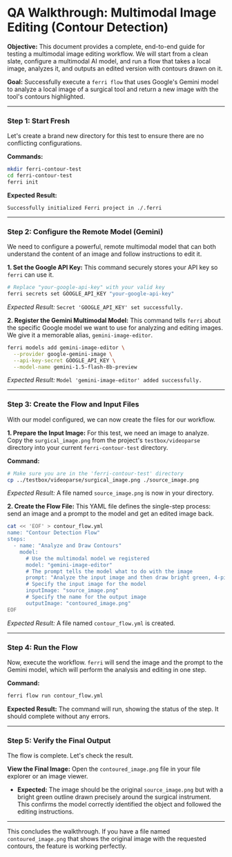 # QA Walkthrough: Multimodal Image Editing (Contour Detection)

**Objective:** This document provides a complete, end-to-end guide for testing a multimodal image editing workflow. We will start from a clean slate, configure a multimodal AI model, and run a flow that takes a local image, analyzes it, and outputs an edited version with contours drawn on it.

**Goal:** Successfully execute a `ferri flow` that uses Google's Gemini model to analyze a local image of a surgical tool and return a new image with the tool's contours highlighted.

---

### Step 1: Start Fresh

Let's create a brand new directory for this test to ensure there are no conflicting configurations.

**Commands:**
```bash
mkdir ferri-contour-test
cd ferri-contour-test
ferri init
```

**Expected Result:**
```
Successfully initialized Ferri project in ./.ferri
```

---

### Step 2: Configure the Remote Model (Gemini)

We need to configure a powerful, remote multimodal model that can both understand the content of an image and follow instructions to edit it.

**1. Set the Google API Key:**
This command securely stores your API key so `ferri` can use it.
```bash
# Replace "your-google-api-key" with your valid key
ferri secrets set GOOGLE_API_KEY "your-google-api-key"
```
*Expected Result:* `Secret 'GOOGLE_API_KEY' set successfully.`

**2. Register the Gemini Multimodal Model:**
This command tells `ferri` about the specific Google model we want to use for analyzing and editing images. We give it a memorable alias, `gemini-image-editor`.
```bash
ferri models add gemini-image-editor \
  --provider google-gemini-image \
  --api-key-secret GOOGLE_API_KEY \
  --model-name gemini-1.5-flash-8b-preview
```
*Expected Result:* `Model 'gemini-image-editor' added successfully.`

---

### Step 3: Create the Flow and Input Files

With our model configured, we can now create the files for our workflow.

**1. Prepare the Input Image:**
For this test, we need an image to analyze. Copy the `surgical_image.png` from the project's `testbox/videoparse` directory into your current `ferri-contour-test` directory.

**Command:**
```bash
# Make sure you are in the 'ferri-contour-test' directory
cp ../testbox/videoparse/surgical_image.png ./source_image.png
```
*Expected Result:* A file named `source_image.png` is now in your directory.

**2. Create the Flow File:**
This YAML file defines the single-step process: send an image and a prompt to the model and get an edited image back.
```bash
cat << 'EOF' > contour_flow.yml
name: "Contour Detection Flow"
steps:
  - name: "Analyze and Draw Contours"
    model:
      # Use the multimodal model we registered
      model: "gemini-image-editor"
      # The prompt tells the model what to do with the image
      prompt: "Analyze the input image and then draw bright green, 4-pixel-wide contours around the main surgical instrument you identify."
      # Specify the input image for the model
      inputImage: "source_image.png"
      # Specify the name for the output image
      outputImage: "contoured_image.png"
EOF
```
*Expected Result:* A file named `contour_flow.yml` is created.

---

### Step 4: Run the Flow

Now, execute the workflow. `ferri` will send the image and the prompt to the Gemini model, which will perform the analysis and editing in one step.

**Command:**
```bash
ferri flow run contour_flow.yml
```

**Expected Result:**
The command will run, showing the status of the step. It should complete without any errors.

---

### Step 5: Verify the Final Output

The flow is complete. Let's check the result.

**View the Final Image:**
Open the `contoured_image.png` file in your file explorer or an image viewer.

*   **Expected:** The image should be the original `source_image.png` but with a bright green outline drawn precisely around the surgical instrument. This confirms the model correctly identified the object and followed the editing instructions.

---

This concludes the walkthrough. If you have a file named `contoured_image.png` that shows the original image with the requested contours, the feature is working perfectly.
